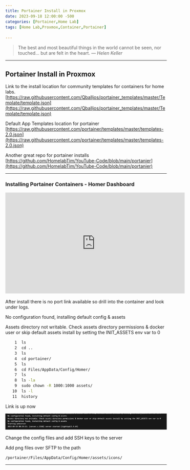 ```yaml
---
title: Portainer Install in Proxmox
date: 2023-09-18 12:00:00 -500
categories: [Portainer,Home Lab]
tags: [Home Lab,Proxmox,Container,Portainer]

---
```


> The best and most beautiful things in the world cannot be seen, nor touched... but are felt in the heart.
> — <cite>Helen Keller</cite>

---

## Portainer Install in Proxmox


Link to the install location for community templates for containers for home labs.
[https://raw.githubusercontent.com/Qballjos/portainer_templates/master/Template/template.json](https://raw.githubusercontent.com/Qballjos/portainer_templates/master/Template/template.json)

Default App Templates location for portainer
[https://raw.githubusercontent.com/portainer/templates/master/templates-2.0.json](https://raw.githubusercontent.com/portainer/templates/master/templates-2.0.json)

Another great repo for portainer installs
[https://github.com/HomelabTim/YouTube-Code/blob/main/portanier](https://github.com/HomelabTim/YouTube-Code/blob/main/portanier)

---

### Installing Portainer Containers - Homer Dashboard

<iframe width="560" height="315" src="https://www.youtube.com/embed/KO9oMXkz0QA?si=O4Gu6MmtrdfrWLjg" title="YouTube video player" frameborder="0" allow="accelerometer; autoplay; clipboard-write; encrypted-media; gyroscope; picture-in-picture; web-share" allowfullscreen></iframe>

After install there is no port link available so drill into the container and look under logs. 

No configuration found, installing default config & assets

Assets directory not writable. Check assets directory permissions & docker user or skip default assets install by setting the INIT_ASSETS env var to 0

```bash
    1  ls
    2  cd ..
    3  ls
    4  cd portainer/
    5  ls
    6  cd Files/AppData/Config/Homer/
    7  ls
    8  ls -la
    9  sudo chown -R 1000:1000 assets/
   10  ls -l
   11  history
```

Link is up now

![Pasted image 20230918193943.png](https://raw.githubusercontent.com/Xp101T7/Xp101T7.github.io/main/Media/Pasted%20image%2020230918193943.png)

Change the config files and add SSH keys to the server

Add png files over SFTP to the path
```bash
/portainer/Files/AppData/Config/Homer/assets/icons/
```

---




